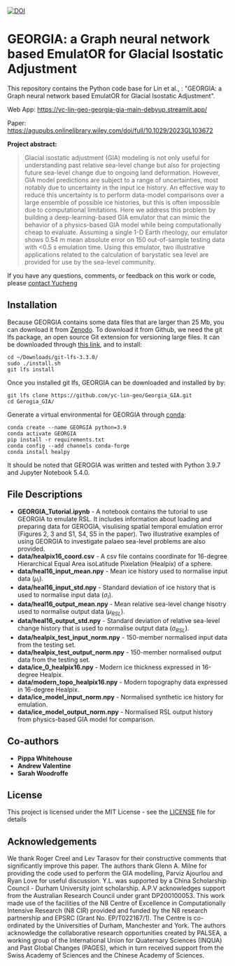 [![DOI](https://zenodo.org/badge/DOI/10.5281/zenodo.7957644.svg)](https://doi.org/10.5281/zenodo.7957644) 
# GEORGIA: a Graph neural network based EmulatOR for Glacial Isostatic Adjustment

This repository contains the Python code base for Lin et al., : "GEORGIA: a Graph neural network based EmulatOR for Glacial Isostatic Adjustment".

Web App: https://yc-lin-geo-georgia-gia-main-debyup.streamlit.app/

Paper: https://agupubs.onlinelibrary.wiley.com/doi/full/10.1029/2023GL103672

**Project abstract:**
> Glacial isostatic adjustment (GIA) modeling is not only useful for understanding past relative sea-level change but also for projecting future sea-level change due to ongoing land deformation. However, GIA model predictions are subject to a range of uncertainties, most notably due to uncertainty in the input ice history. An effective way to reduce this uncertainty is to perform data-model comparisons over a large ensemble of possible ice histories, but this is often impossible due to computational limitations. Here we address this problem by building a deep-learning-based GIA emulator that can mimic the behavior of a physics-based GIA model while being computationally cheap to evaluate. Assuming a single 1-D Earth rheology, our emulator shows 0.54 m mean absolute error on 150 out-of-sample testing data with <0.5 s emulation time. Using this emulator, two illustrative applications related to the calculation of barystatic sea level are provided for use by the sea-level community.

If you have any questions, comments, or feedback on this work or code, please [contact Yucheng](mailto:yc.lin@rutgers.edu)

## Installation

Because GEORGIA contains some data files that are larger than 25 Mb, you can download it from [Zenodo](https://doi.org/10.5281/zenodo.7957644). To download it from Github, we need the git lfs package, an open source Git extension for versioning large files. It can be downloaded through [this link](https://git-lfs.com/), and to install:
```
cd ~/Downloads/git-lfs-3.3.0/
sudo ./install.sh
git lfs install
```
Once you installed git lfs, GEORGIA can be downloaded and installed by by:
```
git lfs clone https://github.com/yc-lin-geo/Georgia_GIA.git
cd Gerogia_GIA/
```
Generate a virtual environmental for GEORGIA through [conda](https://docs.conda.io/en/latest/):
```
conda create --name GEORGIA python=3.9
conda activate GEORGIA
pip install -r requirements.txt
conda config --add channels conda-forge
conda install healpy
```

It should be noted that GEROGIA was written and tested with Python 3.9.7 and Jupyter Notebook 5.4.0. 

## File Descriptions
* **GEORGIA_Tutorial.ipynb** - A notebook contains the tutorial to use GEORGIA to emulate RSL. It includes information about loading and preparing data for GEROGIA, visulising spatial temporal emulation error (Figures 2, 3 and S1, S4, S5 in the paper). Two illustrative examples of using GEORGIA to investigate palaeo sea-level problems are also provided. 
* **data/healpix16_coord.csv** - A csv file contains coordinate for 16-degree Hierarchical Equal Area isoLatitude Pixelation (Healpix) of a sphere.
* **data/heal16_input_mean.npy** - Mean ice history used to normalise input data ($\mu_{I}$).
* **data/heal16_input_std.npy** - Standard deviation of ice history that is used to normalise input data ($\sigma_{I}$).
* **data/heal16_output_mean.npy** - Mean relative sea-level change hisotry used to normalise output data ($\mu_{RSL}$).
* **data/heal16_output_std.npy** - Standard deviation of relative sea-level change history that is used to normalise output data ($\sigma_{RSL}$).
* **data/healpix_test_input_norm.npy** - 150-member normalised input data from the testing set.
* **data/healpix_test_output_norm.npy** - 150-member normalised output data from the testing set.
* **data/ice_0_healpix16.npy** - Modern ice thickness expressed in 16-degree Healpix.
* **data/modern_topo_healpix16.npy** - Modern topography data expressed in 16-degree Healpix.
* **data/ice_model_input_norm.npy** - Normalised synthetic ice history for emulation.
* **data/ice_model_output_norm.npy** - Normalised RSL output history from physics-based GIA model for comparison. 


## Co-authors
* **Pippa Whitehouse**
* **Andrew Valentine**
* **Sarah Woodroffe**

## License

This project is licensed under the MIT License - see the [LICENSE](./LICENSE) file for details

## Acknowledgements
We thank Roger Creel and Lev Tarasov for their constructive comments that significantly improve this paper. The authors thank Glenn A. Milne for providing the code used to perform the GIA modelling, Parviz Ajourlou and Ryan Love for useful discussion. Y.L. was supported by a China Scholarship Council - Durham University joint scholarship. A.P.V acknowledges support from the Australian Research Council under grant DP200100053. This work made use of the facilities of the N8 Centre of Excellence in Computationally Intensive Research (N8 CIR) provided and funded by the N8 research partnership and EPSRC (Grant No. EP/T022167/1). The Centre is co-ordinated by the Universities of Durham, Manchester and York. The authors acknowledge the collaborative research opportunities created by PALSEA, a working group of the International Union for Quaternary Sciences (INQUA) and Past Global Changes (PAGES), which in turn received support from the Swiss Academy of Sciences and the Chinese Academy of Sciences. 
